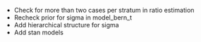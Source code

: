 - Check for more than two cases per stratum in ratio estimation
- Recheck prior for sigma in model_bern_t
- Add hierarchical structure for sigma
- Add stan models
